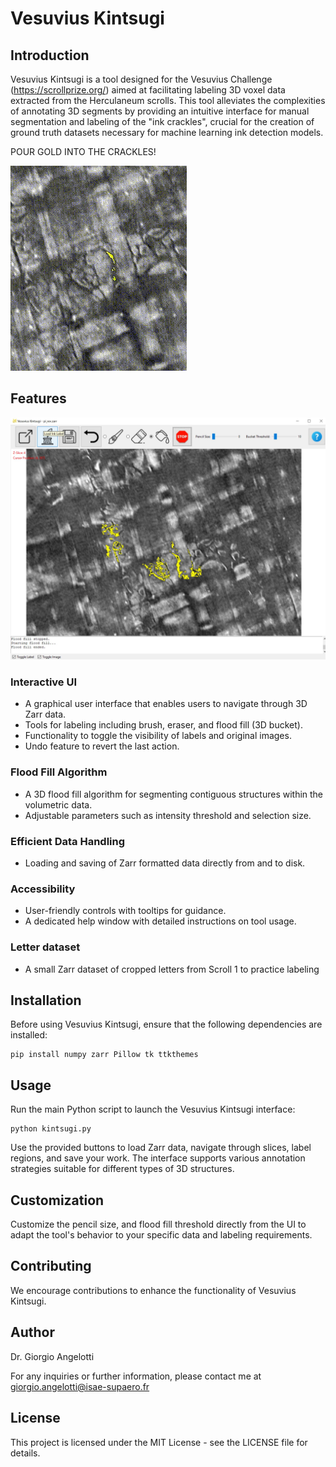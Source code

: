 # Vesuvius Kintsugi

## Introduction

Vesuvius Kintsugi is a tool designed for the Vesuvius Challenge (https://scrollprize.org/) aimed at facilitating labeling 3D voxel data extracted from the Herculaneum scrolls. This tool alleviates the complexities of annotating 3D segments by providing an intuitive interface for manual segmentation and labeling of the "ink crackles", crucial for the creation of ground truth datasets necessary for machine learning ink detection models.

POUR GOLD INTO THE CRACKLES!

![ pour gold](example.gif)
## Features
![my screenshot](screenshot.jpg)
### Interactive UI
- A graphical user interface that enables users to navigate through 3D Zarr data.
- Tools for labeling including brush, eraser, and flood fill (3D bucket).
- Functionality to toggle the visibility of labels and original images.
- Undo feature to revert the last action.

### Flood Fill Algorithm
- A 3D flood fill algorithm for segmenting contiguous structures within the volumetric data.
- Adjustable parameters such as intensity threshold and selection size.

### Efficient Data Handling
- Loading and saving of Zarr formatted data directly from and to disk.

### Accessibility
- User-friendly controls with tooltips for guidance.
- A dedicated help window with detailed instructions on tool usage.

### Letter dataset
- A small Zarr dataset of cropped letters from Scroll 1 to practice labeling

## Installation

Before using Vesuvius Kintsugi, ensure that the following dependencies are installed:

```console
pip install numpy zarr Pillow tk ttkthemes
```

## Usage
Run the main Python script to launch the Vesuvius Kintsugi interface:
```console
python kintsugi.py
```
Use the provided buttons to load Zarr data, navigate through slices, label regions, and save your work. The interface supports various annotation strategies suitable for different types of 3D structures.

## Customization
Customize the pencil size, and flood fill threshold directly from the UI to adapt the tool's behavior to your specific data and labeling requirements.

## Contributing
We encourage contributions to enhance the functionality of Vesuvius Kintsugi.

## Author
Dr. Giorgio Angelotti

For any inquiries or further information, please contact me at giorgio.angelotti@isae-supaero.fr

## License
This project is licensed under the MIT License - see the LICENSE file for details.


